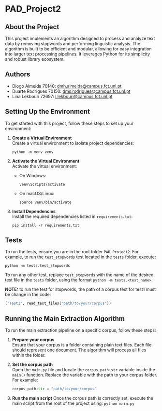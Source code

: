 # PAD_Project2

## About the Project

This project implements an algorithm designed to process and analyze text data by removing stopwords and performing linguistic analysis. The algorithm is built to be efficient and modular, allowing for easy integration into larger text processing pipelines. It leverages Python for its simplicity and robust library ecosystem.

## Authors
- Diogo Almeida 70140: dmh.almeida@campus.fct.unl.pt 
- Duarte Rodrigues 70150: dms.rodrigues@campus.fct.unl.pt
- Lina Lekbouri 72697: l.lekbouri@campus.fct.unl.pt

## Setting Up the Environment

To get started with this project, follow these steps to set up your environment:

1. **Create a Virtual Environment**  
   Create a virtual environment to isolate project dependencies:
   ```
   python -m venv venv
   ```

2. **Activate the Virtual Environment**  
   Activate the virtual environment:
   - On Windows:
     ```
     venv\Scripts\activate
     ```
   - On macOS/Linux:
     ```
     source venv/bin/activate
     ```

3. **Install Dependencies**  
   Install the required dependencies listed in `requirements.txt`:
   ```
   pip install -r requirements.txt
   ```

## Tests
To run the tests, ensure you are in the root folder `PAD_Project2`. For example, to run the `test_stopwords` test located in the `tests` folder, execute:
```
python -m tests.test_stopwords
```
To run any other test, replace `test_stopwords` with the name of the desired test file in the `tests` folder, using the format `python -m tests.<test_name>`.

**NOTE:** to run the test for stopwords, the path of a corpus test for test1 must be change in the code: 
```python
("Test1", read_text_files("path/to/your/corpus"))
```

## Running the Main Extraction Algorithm

To run the main extraction pipeline on a specific corpus, follow these steps:

1. **Prepare your corpus**  
   Ensure that your corpus is a folder containing plain text files. Each file should represent one document. The algorithm will process all files within the folder.

2. **Set the corpus path**  
   Open the `main.py` file and locate the `corpus_path:str` variable inside the `main()` function. Replace the variable with the path to your corpus folder. For example:
   ```python
   corpus_path:str = "path/to/your/corpus" 
   ``` 

3. **Run the main script**
   Once the corpus path is correctly set, execute the main script from the root of the project using:
   ```python main.py```